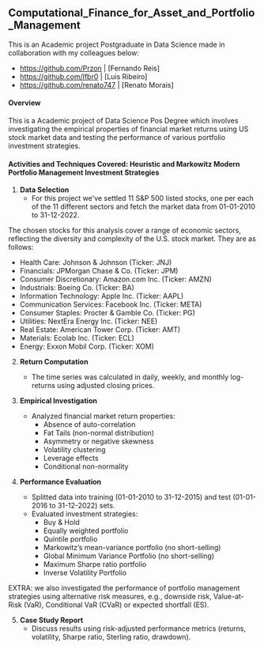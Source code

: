 ## Computational_Finance_for_Asset_and_Portfolio_Management

This is an Academic project Postgraduate in Data Science made in collaboration with my colleagues below:

- https://github.com/Przon | [Fernando Reis]
- https://github.com/lfbr0 | [Luis Ribeiro]
- https://github.com/renato747 | [Renato Morais]

#### Overview
This is a Academic project of Data Science Pos Degree which involves investigating the empirical properties of financial market returns using US stock market data and testing the performance of various portfolio investment strategies.

#### Activities and Techniques Covered: Heuristic and Markowitz Modern Portfolio Management Investment Strategies

1. **Data Selection**
   - For this project we've settled 11 S&P 500 listed stocks, one per each of the 11 different sectors and fetch the market data from 01-01-2010 to 31-12-2022.
  
The chosen stocks for this analysis cover a range of economic sectors, reflecting the diversity and complexity of the U.S. stock market. They are as follows:

   - Health Care: Johnson & Johnson (Ticker: JNJ)
   - Financials: JPMorgan Chase & Co. (Ticker: JPM)
   - Consumer Discretionary: Amazon.com Inc. (Ticker: AMZN)
   - Industrials: Boeing Co. (Ticker: BA)
   - Information Technology: Apple Inc. (Ticker: AAPL)
   - Communication Services: Facebook Inc. (Ticker: META)
   - Consumer Staples: Procter & Gamble Co. (Ticker: PG)
   - Utilities: NextEra Energy Inc. (Ticker: NEE)
   - Real Estate: American Tower Corp. (Ticker: AMT)
   - Materials: Ecolab Inc. (Ticker: ECL)
   - Energy: Exxon Mobil Corp. (Ticker: XOM)


2. **Return Computation**
   - The time series was calculated in daily, weekly, and monthly log-returns using adjusted closing prices.

3. **Empirical Investigation**
   - Analyzed financial market return properties:
     - Absence of auto-correlation
     - Fat Tails (non-normal distribution)
     - Asymmetry or negative skewness
     - Volatility clustering
     - Leverage effects
     - Conditional non-normality

4. **Performance Evaluation**
   - Splitted data into training (01-01-2010 to 31-12-2015) and test (01-01-2016 to 31-12-2022) sets.
   - Evaluated investment strategies:
     - Buy & Hold
     - Equally weighted portfolio
     - Quintile portfolio
     - Markowitz’s mean-variance portfolio (no short-selling)
     - Global Minimum Variance Portfolio (no short-selling)
     - Maximum Sharpe ratio portfolio
     - Inverse Volatility Portfolio

EXTRA: we also investigated the performance of portfolio management strategies using alternative risk measures, e.g., downside risk, Value-at-Risk (VaR), Conditional VaR (CVaR) or expected shortfall (ES).

5. **Case Study Report**
   - Discuss results using risk-adjusted performance metrics (returns, volatility, Sharpe ratio, Sterling ratio, drawdown).
